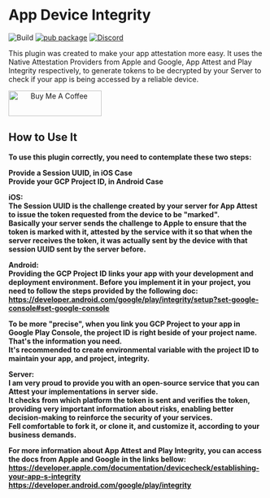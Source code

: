 # App Device Integrity
![Build](https://github.com/Erluan/app_device_integrity/workflows/Build/badge.svg)
[![pub package]()](https://pub.dartlang.org/app_device_integrity)
<a href="https://discord.gg/8GEp4dgM"><img src="https://img.shields.io/discord/765557403865186374.svg?logo=discord&color=blue" alt="Discord"></a>

This plugin was created to make your app attestation more easy. It uses the Native Attestation Providers from Apple and Google, App Attest and Play Integrity respectively, to generate tokens to be decrypted by your Server to check if your app is being accessed by a reliable device.

<a align="center" href="https://www.buymeacoffee.com/erluan" target="_blank"><img src="https://cdn.buymeacoffee.com/buttons/default-yellow.png" alt="Buy Me A Coffee" height="50" width="183"></a><b>

## How to Use It

To use this plugin correctly, you need to contemplate these two steps:

Provide a Session UUID, in iOS Case<br>
Provide your GCP Project ID, in Android Case<br>

**iOS:**<br>
The Session UUID is the challenge created by your server for App Attest to issue the token requested from the device to be "marked".<br>
Basically your server sends the challenge to Apple to ensure that the token is marked with it, attested by the service with it so that when the server receives the token, it was actually sent by the device with that session UUID sent by the server before.

**Android:**<br>
Providing the GCP Project ID links your app with your development and deployment environment. Before you implement it in your project, you need to follow the steps provided by the following doc:<br>
https://developer.android.com/google/play/integrity/setup?set-google-console#set-google-console

To be more "precise", when you link you GCP Project to your app in Google Play Console, the project ID is right beside of your project name. That's the information you need.<br>
It's recommended to create environmental variable with the project ID to maintain your app, and project, integrity.

**Server:**<br>
I am very proud to provide you with an open-source service that you can Attest your implementations in server side.<br>
It checks from which platform the token is sent and verifies the token, providing very important information about risks, enabling better decision-making to reinforce the security of your services.<br>
Fell comfortable to fork it, or clone it, and customize it, according to your business demands.

For more information about App Attest and Play Integrity, you can access the docs from Apple and Google in the links bellow:<br>
https://developer.apple.com/documentation/devicecheck/establishing-your-app-s-integrity
https://developer.android.com/google/play/integrity

